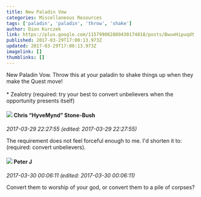 ```yaml
---
title: New Paladin Vow
categories: Miscellaneous Resources
tags: ['paladin', 'paladin', 'throw', 'shake']
author: Dion Kurczek
link: https://plus.google.com/115799062889430174818/posts/BwueHipuqdt
published: 2017-03-29T17:00:13.973Z
updated: 2017-03-29T17:00:13.973Z
imagelink: []
thumblinks: []
---
```


New Paladin Vow. Throw this at your paladin to shake things up when they make the Quest move!<br /><br />* Zealotry (required: try your best to convert unbelievers when the opportunity presents itself)
<div id='comment z135tlyrmkiqcpie122kuj2gcpicdhtd1'>
  <h4><img src='{{site.baseurl}}//images/avatars/108053817066303198241_photo.jpg'> Chris “HyveMynd” Stone-Bush</h4>
      <p><cite>2017-03-29 22:27:55 (edited: 2017-03-29 22:27:55)</cite></p>
        <p>The requirement does not feel forceful enough to me. I&#39;d shorten it to: (required: convert unbelievers).</p>
</div>
        

<div id='comment z135tlyrmkiqcpie122kuj2gcpicdhtd1'>
  <h4><img src='{{site.baseurl}}//images/avatars/113692337653837882568_photo.jpg'> Peter J</h4>
      <p><cite>2017-03-30 00:06:11 (edited: 2017-03-30 00:06:11)</cite></p>
        <p>Convert them to worship of your god, or convert them to a pile of corpses?<br /></p>
</div>
        